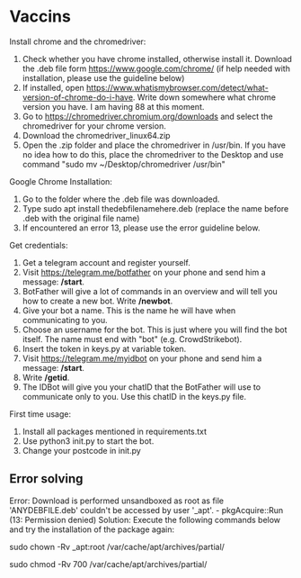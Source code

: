 # Vaccins

Install chrome and the chromedriver:
1. Check whether you have chrome installed, otherwise install it. Download the .deb file form https://www.google.com/chrome/ (if help needed with installation, please use the guideline below)
2. If installed, open https://www.whatismybrowser.com/detect/what-version-of-chrome-do-i-have. Write down somewhere what chrome version you have. I am having 88 at this moment.
3. Go to https://chromedriver.chromium.org/downloads and select the chromedriver for your chrome version.
4. Download the chromedriver_linux64.zip
5. Open the .zip folder and place the chromedriver in /usr/bin. If you have no idea how to do this, place the chromedriver to the Desktop and use command "sudo mv ~/Desktop/chromedriver /usr/bin"

Google Chrome Installation:
1. Go to the folder where the .deb file was downloaded.
2. Type sudo apt install thedebfilenamehere.deb (replace the name before .deb with the original file name)
3. If encountered an error 13, please use the error guideline below.

Get credentials:
1. Get a telegram account and register yourself.
2. Visit https://telegram.me/botfather on your phone and send him a message: <b>/start</b>.
3. BotFather will give a lot of commands in an overview and will tell you how to create a new bot. Write <b>/newbot</b>.
4. Give your bot a name. This is the name he will have when communicating to you.
5. Choose an username for the bot. This is just where you will find the bot itself. The name must end with "bot" (e.g. CrowdStrikebot).
6. Insert the token in keys.py at variable token.
7. Visit https://telegram.me/myidbot on your phone and send him a message: <b>/start</b>.
8. Write <b>/getid</b>.
9. The IDBot will give you your chatID that the BotFather will use to communicate only to you. Use this chatID in the keys.py file.

First time usage:
1. Install all packages mentioned in requirements.txt
2. Use python3 init.py to start the bot.
3. Change your postcode in init.py

<h2>Error solving</h2>
Error: Download is performed unsandboxed as root as file 'ANYDEBFILE.deb' 
couldn't be accessed by user '_apt'. - pkgAcquire::Run (13: Permission denied)
Solution: Execute the following commands below and try the installation of the package again:

sudo chown -Rv _apt:root /var/cache/apt/archives/partial/

sudo chmod -Rv 700 /var/cache/apt/archives/partial/
